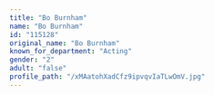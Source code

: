 ```yaml
---
title: "Bo Burnham"
name: "Bo Burnham"
id: "115128"
original_name: "Bo Burnham"
known_for_department: "Acting"
gender: "2"
adult: "false"
profile_path: "/xMAatohXadCfz9ipvqvIaTLwOmV.jpg"
---
```

